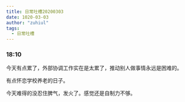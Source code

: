 ```yaml
---
title: 日常吐槽20200303
date: 1020-03-03
author: "zuhiul"
tags:
  - 日常吐槽
---
```


### 18:10

今天有点累了，外部协调工作实在是太累了，推动别人做事情永远是困难的。

有点怀恋学校养老的日子。

今天难得的没忍住脾气，发火了。感觉还是自制力不够。
